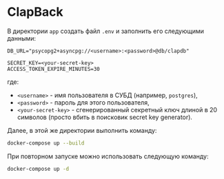 # ClapBack

В директории `app` создать файл `.env` и заполнить его следующими данными:

```.env
DB_URL="psycopg2+asyncpg://<username>:<password>@db/clapdb"

SECRET_KEY=<your-secret-key>
ACCESS_TOKEN_EXPIRE_MINUTES=30
```

где:

- `<username>` - имя пользователя в СУБД (например, `postgres`),
- `<password>` - пароль для этого пользователя,
- `<your-secret-key>` - сгенерированный секретный ключ длиной в 20 символов (просто вбить в поисковик secret key generator).

Далее, в этой же директории выполнить команду:

```bash
docker-compose up --build
```

При повторном запуске можно использовать следующую команду:

```bash
docker-compose up -d
```
